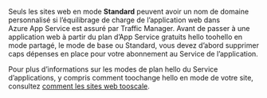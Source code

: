 Seuls les sites web en mode **Standard** peuvent avoir un nom de domaine personnalisé si l’équilibrage de charge de l’application web dans Azure App Service est assuré par Traffic Manager. Avant de passer à une application web à partir du plan d’App Service gratuits hello toohello en mode partagé, le mode de base ou Standard, vous devez d’abord supprimer caps dépenses en place pour votre abonnement au Service de l’application. 

Pour plus d’informations sur les modes de plan hello du Service d’applications, y compris comment toochange hello en mode de votre site, consultez [comment les sites web tooscale](../articles/app-service-web/web-sites-scale.md).

